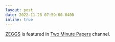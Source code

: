 ```yaml
---
layout: post
date: 2022-11-28 07:59:00-0400
inline: true
---
```


[ZEGGS](https://github.com/ubisoft/ubisoft-laforge-ZeroEGGS) is featured in [Two Minute Papers](https://www.youtube.com/watch?v=Dt0cA2phKfU&t=17s) channel.
